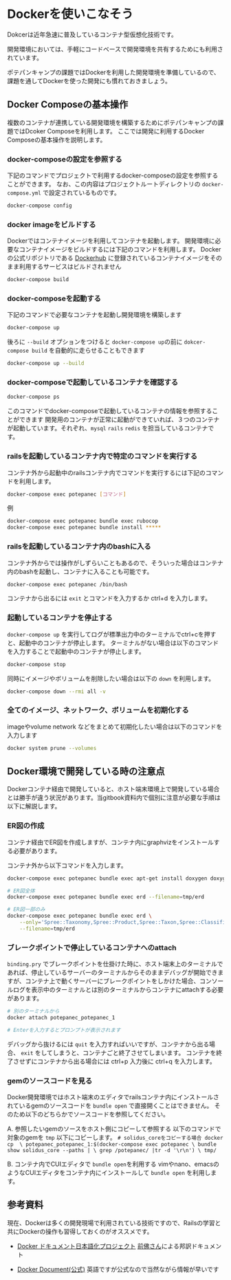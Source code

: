 # Dockerを使いこなそう

Dokcerは近年急速に普及しているコンテナ型仮想化技術です。

開発環境においては、手軽にコードベースで開発環境を共有するためにも利用されています。

ポテパンキャンプの課題ではDockerを利用した開発環境を準備しているので、課題を通してDockerを使った開発にも慣れておきましょう。

## Docker Composeの基本操作

複数のコンテナが連携している開発環境を構築するためにポテパンキャンプの課題ではDcoker Composeを利用します。
ここでは開発に利用するDocker Composeの基本操作を説明します。

### docker-composeの設定を参照する

下記のコマンドでプロジェクトで利用するdocker-composeの設定を参照することができます。
なお、この内容はプロジェクトルートディレクトリの `docker-compose.yml` で設定されているものです。

```bash
docker-compose config
```

### docker imageをビルドする

Dockerではコンテナイメージを利用してコンテナを起動します。
開発環境に必要なコンテナイメージをビルドするには下記のコマンドを利用します。
Dockerの公式リポジトリである [Dockerhub](https://hub.docker.com/) に登録されているコンテナイメージをそのまま利用するサービスはビルドされません

```bash
docker-compose build
```

### docker-composeを起動する

下記のコマンドで必要なコンテナを起動し開発環境を構築します

```bash
docker-compose up
```

後ろに `--build` オプションをつけると `docker-compose up`の前に `dokcer-compose build` を自動的に走らせることもできます

```bash
docker-compose up --build
```

### docker-composeで起動しているコンテナを確認する

```bash
docker-compose ps
```

このコマンドでdocker-composeで起動しているコンテナの情報を参照することができます
開発用のコンテナが正常に起動ができていれば、３つのコンテナが起動しています。それぞれ、`mysql` `rails` `redis` を担当しているコンテナです。

### railsを起動しているコンテナ内で特定のコマンドを実行する

コンテナ外から起動中のrailsコンテナ内でコマンドを実行するには下記のコマンドを利用します。

```bash
docker-compose exec potepanec [コマンド]
```


例
```bash
docker-compose exec potepanec bundle exec rubocop
docker-compose exec potepanec bundle install *****
```

### railsを起動しているコンテナ内のbashに入る

コンテナ外からでは操作がしずらいこともあるので、そういった場合はコンテナ内のbashを起動し、コンテナに入ることも可能です。

```bash
docker-compose exec potepanec /bin/bash
```

コンテナから出るには `exit` とコマンドを入力するか ctrl+d を入力します。

### 起動しているコンテナを停止する

`docker-compose up` を実行してログが標準出力中のターミナルでctrl+cを押すと、起動中のコンテナが停止します。
ターミナルがない場合は以下のコマンドを入力することで起動中のコンテナが停止します。

```bash
docker-compose stop
```

同時にイメージやボリュームを削除したい場合は以下の `down` を利用します。

```bash
docker-compose down --rmi all -v
```

### 全てのイメージ、ネットワーク、ボリュームを初期化する

imageやvolume network などをまとめて初期化したい場合は以下のコマンドを入力します

```bash
docker system prune --volumes
```

## Docker環境で開発している時の注意点

Dockerコンテナ経由で開発していると、ホスト端末環境上で開発している場合とは勝手が違う状況があります。当gitbook資料内で個別に注意が必要な手順は以下に解説します。

### ER図の作成
コンテナ経由でER図を作成しますが、コンテナ内にgraphvizをインストールする必要があります。

コンテナ外から以下コマンドを入力します。

```bash
docker-compose exec potepanec bundle exec apt-get install doxygen doxygen-gui graphviz

# ER図全体
docker-compose exec potepanec bundle exec erd --filename=tmp/erd

# ER図一部のみ
docker-compose exec potepanec bundle exec erd \
    --only='Spree::Taxonomy,Spree::Product,Spree::Taxon,Spree::Classification' \
    --filename=tmp/erd    
```

### ブレークポイントで停止しているコンテナへのattach

`binding.pry` でブレークポイントを仕掛けた時に、ホスト端末上のターミナルであれば、停止しているサーバーのターミナルからそのままデバッグが開始できますが、コンテナ上で動くサーバーにブレークポイントをしかけた場合、コンソールログを表示中のターミナルとは別のターミナルからコンテナにattachする必要があります。

```bash
# 別のターミナルから
docker attach potepanec_potepanec_1

# Enterを入力するとプロンプトが表示されます
```
デバッグから抜けるには `quit` を入力すればいいですが、コンテナから出る場合、 `exit` をしてしまうと、コンテナごと終了させてしまいます。
コンテナを終了させずにコンテナから出る場合には ctrl+p 入力後に ctrl+q を入力します。

### gemのソースコードを見る
Docker開発環境ではホスト端末のエディタでrailsコンテナ内にインストールされているgemのソースコードを `bundle open` で直接開くことはできません。
そのため以下のどちらかでソースコードを参照してください。

 A. 参照したいgemのソースをホスト側にコピーして参照する
    以下のコマンドで対象のgemを `tmp` 以下にコピーします。
    ```
    # solidus_coreをコピーする場合
      docker cp  \
        potepanec_potepanec_1:$(docker-compose exec potepanec \
                                bundle show solidus_core --paths | \
                                grep /potepanec/ |tr -d '\r\n') \
        tmp/
    ```

 B. コンテナ内でCUIエディタで `bundle open`を利用する
   vimやnano、emacsのようなCUIエディタをコンテナ内にインストールして `bundle open` を利用します。

## 参考資料

現在、Dockerは多くの開発現場で利用されている技術ですので、Railsの学習と共にDockerの操作も習得しておくのがオススメです。

* [Docker ドキュメント日本語化プロジェクト](http://docs.docker.jp/) [前佛さん](https://twitter.com/zembutsu)による邦訳ドキュメント

* [Docker Document(公式)](https://docs.docker.com/) 英語ですが公式なので当然ながら情報が早いです
